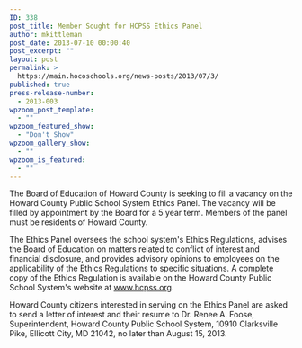 ```yaml
---
ID: 338
post_title: Member Sought for HCPSS Ethics Panel
author: mkittleman
post_date: 2013-07-10 00:00:40
post_excerpt: ""
layout: post
permalink: >
  https://main.hocoschools.org/news-posts/2013/07/3/
published: true
press-release-number:
  - 2013-003
wpzoom_post_template:
  - ""
wpzoom_featured_show:
  - "Don't Show"
wpzoom_gallery_show:
  - ""
wpzoom_is_featured:
  - ""
---
```

The Board of Education of Howard County is seeking to fill a vacancy on the Howard County Public School System Ethics Panel. The vacancy will be filled by appointment by the Board for a 5 year term. Members of the panel must be residents of Howard County.

The Ethics Panel oversees the school system's Ethics Regulations, advises the Board of Education on matters related to conflict of interest and financial disclosure, and provides advisory opinions to employees on the applicability of the Ethics Regulations to specific situations. A complete copy of the Ethics Regulation is available on the Howard County Public School System's website at www.hcpss.org.

Howard County citizens interested in serving on the Ethics Panel are asked to send a letter of interest and their resume to Dr. Renee A. Foose, Superintendent, Howard County Public School System, 10910 Clarksville Pike, Ellicott City, MD 21042, no later than August 15, 2013.
